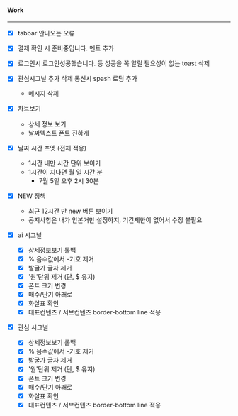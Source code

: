 
#### Work
---
- [x] tabbar 안나오는 오류
- [x] 결제 확인 시 준비중입니다. 멘트 추가 
- [x] 로그인시 로그인성공했습니다. 등  성공을 꼭 알릴 필요성이 없는 toast 삭제
- [x] 관심시그널 추가 삭제 통신시 spash 로딩 추가
    - 메시지 삭제
- [x] 차트보기
    - 상세 정보 보기
    - 날짜텍스트 폰트 진하게
- [x] 날짜 시간 포멧 (전체 적용)
    - 1시간 내만 시간 단위 보이기
    - 1시간이 지나면  월 일 시간 분
        - 7월 5일 오후 2시 30분

- [x] NEW 정책 
    - 최근 12시간 만 new 버튼 보이기
    - 공지사항은 내가 안본거만 설정하지, 기간제한이 없어서 수정 불필요

- [x] ai 시그널
	- [x] 상세정보보기 롤백
	- [x] % 음수값에서 -기호 제거
	- [x] 발굴가 글자 제거
	- [x] '원'단위 제거 (단, $ 유지)
	- [x] 폰트 크기 변경
	- [x] 매수/단기 아래로
	- [x] 화살표 확인
	- [x] 대표컨텐츠 / 서브컨텐츠 border-bottom line 적용

- [x] 관심 시그널
	- [x] 상세정보보기 롤백
	- [x] % 음수값에서 -기호 제거
	- [x] 발굴가 글자 제거
	- [x] '원'단위 제거 (단, $ 유지)
	- [x] 폰트 크기 변경
	- [x] 매수/단기 아래로
	- [x] 화살표 확인
	- [x] 대표컨텐츠 / 서브컨텐츠 border-bottom line 적용
